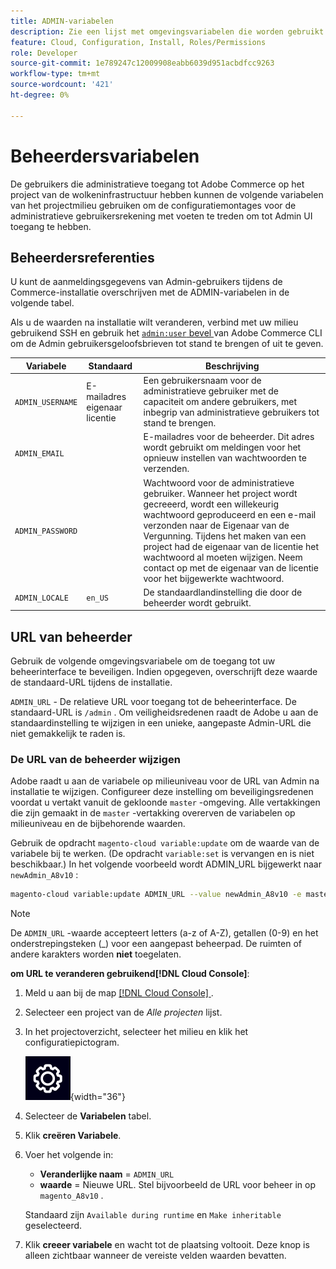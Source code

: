 ```yaml
---
title: ADMIN-variabelen
description: Zie een lijst met omgevingsvariabelen die worden gebruikt bij de installatie van Adobe Commerce op cloudinfrastructuur.
feature: Cloud, Configuration, Install, Roles/Permissions
role: Developer
source-git-commit: 1e789247c12009908eabb6039d951acbdfcc9263
workflow-type: tm+mt
source-wordcount: '421'
ht-degree: 0%

---
```


# Beheerdersvariabelen

De gebruikers die administratieve toegang tot Adobe Commerce op het project van de wolkeninfrastructuur hebben kunnen de volgende variabelen van het projectmilieu gebruiken om de configuratiemontages voor de administratieve gebruikersrekening met voeten te treden om tot Admin UI toegang te hebben.

## Beheerdersreferenties

U kunt de aanmeldingsgegevens van Admin-gebruikers tijdens de Commerce-installatie overschrijven met de ADMIN-variabelen in de volgende tabel.

Als u de waarden na installatie wilt veranderen, verbind met uw milieu gebruikend SSH en gebruik het [`admin:user` bevel ](https://experienceleague.adobe.com/docs/commerce-operations/installation-guide/tutorials/admin.html) van Adobe Commerce CLI om de Admin gebruikersgeloofsbrieven tot stand te brengen of uit te geven.

| Variabele | Standaard | Beschrijving |
| -------------- | --------------------------- | ----------- |
| `ADMIN_USERNAME` | E-mailadres eigenaar licentie | Een gebruikersnaam voor de administratieve gebruiker met de capaciteit om andere gebruikers, met inbegrip van administratieve gebruikers tot stand te brengen. |
| `ADMIN_EMAIL` |                             | E-mailadres voor de beheerder. Dit adres wordt gebruikt om meldingen voor het opnieuw instellen van wachtwoorden te verzenden. |
| `ADMIN_PASSWORD` |                             | Wachtwoord voor de administratieve gebruiker. Wanneer het project wordt gecreeerd, wordt een willekeurig wachtwoord geproduceerd en een e-mail verzonden naar de Eigenaar van de Vergunning. Tijdens het maken van een project had de eigenaar van de licentie het wachtwoord al moeten wijzigen. Neem contact op met de eigenaar van de licentie voor het bijgewerkte wachtwoord. |
| `ADMIN_LOCALE` | `en_US` | De standaardlandinstelling die door de beheerder wordt gebruikt. |

## URL van beheerder

Gebruik de volgende omgevingsvariabele om de toegang tot uw beheerinterface te beveiligen. Indien opgegeven, overschrijft deze waarde de standaard-URL tijdens de installatie.

`ADMIN_URL` - De relatieve URL voor toegang tot de beheerinterface. De standaard-URL is `/admin` . Om veiligheidsredenen raadt de Adobe u aan de standaardinstelling te wijzigen in een unieke, aangepaste Admin-URL die niet gemakkelijk te raden is.

### De URL van de beheerder wijzigen

Adobe raadt u aan de variabele op milieuniveau voor de URL van Admin na installatie te wijzigen. Configureer deze instelling om beveiligingsredenen voordat u vertakt vanuit de gekloonde `master` -omgeving. Alle vertakkingen die zijn gemaakt in de `master` -vertakking overerven de variabelen op milieuniveau en de bijbehorende waarden.

Gebruik de opdracht `magento-cloud variable:update` om de waarde van de variabele bij te werken. (De opdracht `variable:set` is vervangen en is niet beschikbaar.) In het volgende voorbeeld wordt ADMIN_URL bijgewerkt naar `newAdmin_A8v10` :

```bash
magento-cloud variable:update ADMIN_URL --value newAdmin_A8v10 -e master
```

>[!NOTE]
>
>De `ADMIN_URL` -waarde accepteert letters (a-z of A-Z), getallen (0-9) en het onderstrepingsteken (_) voor een aangepast beheerpad. De ruimten of andere karakters worden **niet** toegelaten.

**om URL te veranderen gebruikend[!DNL Cloud Console]**:

1. Meld u aan bij de map [[!DNL Cloud Console] ](https://console.adobecommerce.com) .

1. Selecteer een project van de _Alle projecten_ lijst.

1. In het projectoverzicht, selecteer het milieu en klik het configuratiepictogram.

   ![ de configuratie van het Project ](../../assets/icon-configure.png){width="36"}

1. Selecteer de **Variabelen** tabel.

1. Klik **creëren Variabele**.

1. Voer het volgende in:

   - **Veranderlijke naam** = `ADMIN_URL`
   - **waarde** = Nieuwe URL. Stel bijvoorbeeld de URL voor beheer in op `magento_A8v10` .

   Standaard zijn `Available during runtime` en `Make inheritable` geselecteerd.

1. Klik **creeer variabele** en wacht tot de plaatsing voltooit. Deze knop is alleen zichtbaar wanneer de vereiste velden waarden bevatten.
